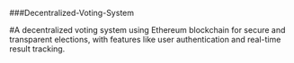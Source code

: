 ###Decentralized-Voting-System

#A decentralized voting system using Ethereum blockchain for secure and transparent elections, with features like user authentication and real-time result tracking.

